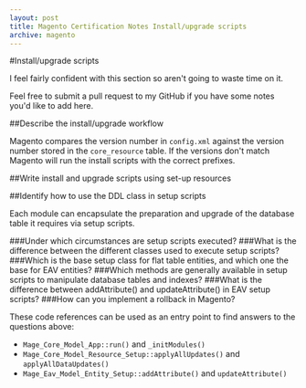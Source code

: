 ```yaml
---
layout: post
title: Magento Certification Notes Install/upgrade scripts 
archive: magento
---
```


#Install/upgrade scripts

I feel fairly confident with this section so aren't going to waste time on it.

Feel free to submit a pull request to my GitHub if you have some notes you'd like to add here. 

##Describe the install/upgrade workflow

Magento compares the version number in `config.xml` against the version number stored in the `core_resource` table. If the versions don't match Magento will run the install scripts with the correct prefixes.

##Write install and upgrade scripts using set-up resources

##Identify how to use the DDL class in setup scripts

Each module can encapsulate the preparation and upgrade of the database table it requires via setup scripts.

###Under which circumstances are setup scripts executed? 
###What is the difference between the different classes used to execute setup scripts?
###Which is the base setup class for flat table entities, and which one the base for EAV entities?
###Which methods are generally available in setup scripts to manipulate database tables and indexes?
###What is the difference between addAttribute() and updateAttribute() in EAV setup scripts?
###How can you implement a rollback in Magento?

These code references can be used as an entry point to find answers to the questions above:

- `Mage_Core_Model_App::run()` and `_initModules()`
- `Mage_Core_Model_Resource_Setup::applyAllUpdates()` and `applyAllDataUpdates()`
- `Mage_Eav_Model_Entity_Setup::addAttribute()` and `updateAttribute()`
